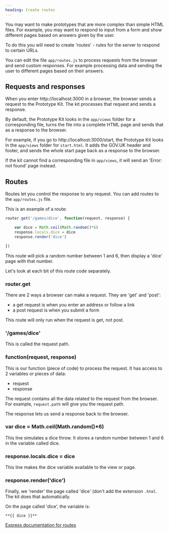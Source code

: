 ```yaml
---
heading: Create routes
---
```


You may want to make prototypes that are more complex than simple HTML files. For example, you may want to respond to input from a form and show different pages based on answers given by the user.

To do this you will need to create 'routes' - rules for the server to respond to certain URLs.

You can edit the file `app/routes.js` to process requests from the browser and send custom responses. For example processing data and sending the user to different pages based on their answers.

## Requests and responses

When you enter http://localhost:3000 in a browser, the browser sends a request to the Prototype Kit. The kit processes that request and sends a response.

By default, the Prototype Kit looks in the `app/views` folder for a corresponding file, turns the file into a complete HTML page and sends that as a response to the browser.

For example, if you go to http://localhost:3000/start, the Prototype Kit looks in the `app/views` folder for `start.html`. It adds the GOV.UK header and footer, and sends the whole start page back as a response to the browser.

If the kit cannot find a corresponding file in `app/views`, it will send an 'Error: not found' page instead.

## Routes

Routes let you control the response to any request. You can add routes to the `app/routes.js` file.

This is an example of a route:

```js
router.get('/games/dice', function(request, response) {

	var dice = Math.ceil(Math.random()*6)
	response.locals.dice = dice
	response.render('dice')

})
```

This route will pick a random number between 1 and 6, then display a 'dice' page with that number.

Let's look at each bit of this route code separately.

### router.get

There are 2 ways a browser can make a request. They are 'get' and 'post':

* a get request is when you enter an address or follow a link
* a post request is when you submit a form

This route will only run when the request is get, not post.

### '/games/dice'

This is called the request path.

### function(request, response)

This is our function (piece of code) to process the request. It has access to 2 variables or pieces of data:

* request
* response

The request contains all the data related to the request from the browser. For example, `request.path` will give you the request path.

The response lets us send a response back to the browser.

### var dice = Math.ceil(Math.random()*6)

This line simulates a dice throw. It stores a random number between 1 and 6 in the variable called dice.

### response.locals.dice = dice

This line makes the dice variable available to the view or page.

### response.render('dice')

Finally, we 'render' the page called 'dice' (don't add the extension `.html`. The kit does that automatically.

On the page called 'dice', the variable is:

```
**{{ dice }}**
```


[Express documentation for routes](http://expressjs.com/4x/api.html#app.VERB)

